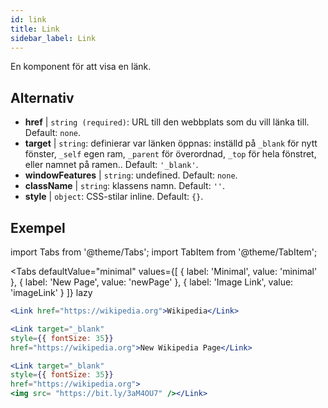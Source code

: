 ```yaml
---
id: link
title: Link
sidebar_label: Link
---
```


En komponent för att visa en länk.

## Alternativ

* __href__ | `string (required)`: URL till den webbplats som du vill länka till. Default: `none`.
* __target__ | `string`: definierar var länken öppnas: inställd på `_blank` för nytt fönster, `_self` egen ram, `_parent` för överordnad, `_top` för hela fönstret, eller namnet på ramen.. Default: `'_blank'`.
* __windowFeatures__ | `string`: undefined. Default: `none`.
* __className__ | `string`: klassens namn. Default: `''`.
* __style__ | `object`: CSS-stilar inline. Default: `{}`.


## Exempel

import Tabs from '@theme/Tabs';
import TabItem from '@theme/TabItem';

<Tabs
    defaultValue="minimal"
    values={[
        { label: 'Minimal', value: 'minimal' },
        { label: 'New Page', value: 'newPage' },
        { label: 'Image Link', value: 'imageLink' }
    ]}
    lazy
>
<TabItem value="minimal">

```jsx live
<Link href="https://wikipedia.org">Wikipedia</Link>
```

</TabItem>

<TabItem value="newPage">

```jsx live
<Link target="_blank" 
style={{ fontSize: 35}}
href="https://wikipedia.org">New Wikipedia Page</Link>
```
</TabItem>

<TabItem value="imageLink">

```jsx live
<Link target="_blank" 
style={{ fontSize: 35}}
href="https://wikipedia.org">
<img src= "https://bit.ly/3aM4OU7" /></Link>
```

</TabItem>

</Tabs>
